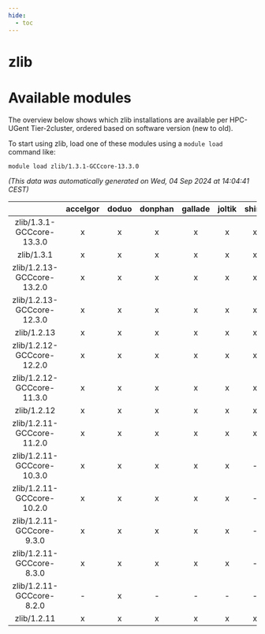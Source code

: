 ```yaml
---
hide:
  - toc
---
```


zlib
====

# Available modules


The overview below shows which zlib installations are available per HPC-UGent Tier-2cluster, ordered based on software version (new to old).

To start using zlib, load one of these modules using a `module load` command like:

```shell
module load zlib/1.3.1-GCCcore-13.3.0
```

*(This data was automatically generated on Wed, 04 Sep 2024 at 14:04:41 CEST)*  

| |accelgor|doduo|donphan|gallade|joltik|shinx|skitty|
| :---: | :---: | :---: | :---: | :---: | :---: | :---: | :---: |
|zlib/1.3.1-GCCcore-13.3.0|x|x|x|x|x|x|x|
|zlib/1.3.1|x|x|x|x|x|x|x|
|zlib/1.2.13-GCCcore-13.2.0|x|x|x|x|x|x|x|
|zlib/1.2.13-GCCcore-12.3.0|x|x|x|x|x|x|x|
|zlib/1.2.13|x|x|x|x|x|x|x|
|zlib/1.2.12-GCCcore-12.2.0|x|x|x|x|x|x|x|
|zlib/1.2.12-GCCcore-11.3.0|x|x|x|x|x|x|x|
|zlib/1.2.12|x|x|x|x|x|x|x|
|zlib/1.2.11-GCCcore-11.2.0|x|x|x|x|x|x|x|
|zlib/1.2.11-GCCcore-10.3.0|x|x|x|x|x|-|x|
|zlib/1.2.11-GCCcore-10.2.0|x|x|x|x|x|-|x|
|zlib/1.2.11-GCCcore-9.3.0|x|x|x|x|x|-|x|
|zlib/1.2.11-GCCcore-8.3.0|x|x|x|x|x|-|x|
|zlib/1.2.11-GCCcore-8.2.0|-|x|-|-|-|-|-|
|zlib/1.2.11|x|x|x|x|x|x|x|
